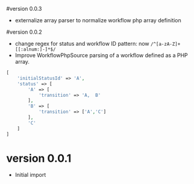 #version 0.0.3
- externalize array parser to normalize workflow php array definition

#version 0.0.2
- change regex for status and workflow ID pattern: now `/^[a-zA-Z]+[[:alnum:]-]*$/`
- Improve WorkflowPhpSource parsing of a workflow defined as a PHP array.

```php
[
	'initialStatusId' => 'A',
	'status' => [
		'A' => [
			'transition' => 'A,  B'
		],
		'B' => [
			'transition' => ['A','C']
		],
		'C'
	]
]
```

# version 0.0.1
- Initial import